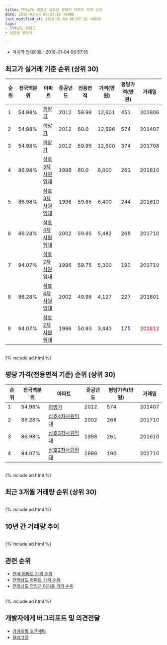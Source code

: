 ```yaml
---
title: 전라남도 영암군 삼호읍 용당리 아파트 가격 순위
date: 2019-01-04 06:57:16 +0900
last_modified_at: 2019-01-04 06:57:16 +0900
tags:
- 전라남도 영암군
- 삼호읍 용당리

---
```


* 마지막 업데이트 : 2019-01-04 06:57:16

## 최고가 실거래 기준 순위 (상위 30)


|순위|전국백분위|아파트|준공년도|전용면적|가격(만원)|평당가격(만원)|거래일|
|---|---|---|---|---|---|---|---|
|1|54.98%|[희망가](https://search.naver.com/search.naver?query=%EC%A0%84%EB%9D%BC%EB%82%A8%EB%8F%84+%EC%98%81%EC%95%94%EA%B5%B0+%EC%82%BC%ED%98%B8%EC%9D%8D+%EC%9A%A9%EB%8B%B9%EB%A6%AC+%ED%9D%AC%EB%A7%9D%EA%B0%80)|2012|59.98|12,601|451|201806|
|2|54.98%|[희망가](https://search.naver.com/search.naver?query=%EC%A0%84%EB%9D%BC%EB%82%A8%EB%8F%84+%EC%98%81%EC%95%94%EA%B5%B0+%EC%82%BC%ED%98%B8%EC%9D%8D+%EC%9A%A9%EB%8B%B9%EB%A6%AC+%ED%9D%AC%EB%A7%9D%EA%B0%80)|2012|60.0|12,596|574|201407|
|3|54.98%|[희망가](https://search.naver.com/search.naver?query=%EC%A0%84%EB%9D%BC%EB%82%A8%EB%8F%84+%EC%98%81%EC%95%94%EA%B5%B0+%EC%82%BC%ED%98%B8%EC%9D%8D+%EC%9A%A9%EB%8B%B9%EB%A6%AC+%ED%9D%AC%EB%A7%9D%EA%B0%80)|2012|59.95|12,500|374|201708|
|4|86.98%|[삼호3차사원임대](https://search.naver.com/search.naver?query=%EC%A0%84%EB%9D%BC%EB%82%A8%EB%8F%84+%EC%98%81%EC%95%94%EA%B5%B0+%EC%82%BC%ED%98%B8%EC%9D%8D+%EC%9A%A9%EB%8B%B9%EB%A6%AC+%EC%82%BC%ED%98%B83%EC%B0%A8%EC%82%AC%EC%9B%90%EC%9E%84%EB%8C%80)|1998|60.0|8,000|261|201610|
|5|86.98%|[삼호3차사원임대](https://search.naver.com/search.naver?query=%EC%A0%84%EB%9D%BC%EB%82%A8%EB%8F%84+%EC%98%81%EC%95%94%EA%B5%B0+%EC%82%BC%ED%98%B8%EC%9D%8D+%EC%9A%A9%EB%8B%B9%EB%A6%AC+%EC%82%BC%ED%98%B83%EC%B0%A8%EC%82%AC%EC%9B%90%EC%9E%84%EB%8C%80)|1998|59.85|6,400|244|201610|
|6|86.28%|[삼호4차사원임대](https://search.naver.com/search.naver?query=%EC%A0%84%EB%9D%BC%EB%82%A8%EB%8F%84+%EC%98%81%EC%95%94%EA%B5%B0+%EC%82%BC%ED%98%B8%EC%9D%8D+%EC%9A%A9%EB%8B%B9%EB%A6%AC+%EC%82%BC%ED%98%B84%EC%B0%A8%EC%82%AC%EC%9B%90%EC%9E%84%EB%8C%80)|2002|59.85|5,482|268|201710|
|7|94.07%|[삼호2차사원임대](https://search.naver.com/search.naver?query=%EC%A0%84%EB%9D%BC%EB%82%A8%EB%8F%84+%EC%98%81%EC%95%94%EA%B5%B0+%EC%82%BC%ED%98%B8%EC%9D%8D+%EC%9A%A9%EB%8B%B9%EB%A6%AC+%EC%82%BC%ED%98%B82%EC%B0%A8%EC%82%AC%EC%9B%90%EC%9E%84%EB%8C%80)|1996|59.75|5,300|190|201710|
|8|86.28%|[삼호4차사원임대](https://search.naver.com/search.naver?query=%EC%A0%84%EB%9D%BC%EB%82%A8%EB%8F%84+%EC%98%81%EC%95%94%EA%B5%B0+%EC%82%BC%ED%98%B8%EC%9D%8D+%EC%9A%A9%EB%8B%B9%EB%A6%AC+%EC%82%BC%ED%98%B84%EC%B0%A8%EC%82%AC%EC%9B%90%EC%9E%84%EB%8C%80)|2002|49.98|4,127|227|201801|
|9|94.07%|[삼호2차사원임대](https://search.naver.com/search.naver?query=%EC%A0%84%EB%9D%BC%EB%82%A8%EB%8F%84+%EC%98%81%EC%95%94%EA%B5%B0+%EC%82%BC%ED%98%B8%EC%9D%8D+%EC%9A%A9%EB%8B%B9%EB%A6%AC+%EC%82%BC%ED%98%B82%EC%B0%A8%EC%82%AC%EC%9B%90%EC%9E%84%EB%8C%80)|1996|50.93|3,443|175|<span style="color:red">201812</span>|


<br>
{% include ad.html %}
<br>

## 평당 가격(전용면적 기준) 순위 (상위 30)


|순위|전국백분위|아파트|준공년도|평당가격(만원)|거래일|
|---|---|---|---|---|---|
|1|54.98%|[희망가](https://search.naver.com/search.naver?query=%EC%A0%84%EB%9D%BC%EB%82%A8%EB%8F%84+%EC%98%81%EC%95%94%EA%B5%B0+%EC%82%BC%ED%98%B8%EC%9D%8D+%EC%9A%A9%EB%8B%B9%EB%A6%AC+%ED%9D%AC%EB%A7%9D%EA%B0%80)|2012|574|201407|
|2|86.28%|[삼호4차사원임대](https://search.naver.com/search.naver?query=%EC%A0%84%EB%9D%BC%EB%82%A8%EB%8F%84+%EC%98%81%EC%95%94%EA%B5%B0+%EC%82%BC%ED%98%B8%EC%9D%8D+%EC%9A%A9%EB%8B%B9%EB%A6%AC+%EC%82%BC%ED%98%B84%EC%B0%A8%EC%82%AC%EC%9B%90%EC%9E%84%EB%8C%80)|2002|268|201710|
|3|86.98%|[삼호3차사원임대](https://search.naver.com/search.naver?query=%EC%A0%84%EB%9D%BC%EB%82%A8%EB%8F%84+%EC%98%81%EC%95%94%EA%B5%B0+%EC%82%BC%ED%98%B8%EC%9D%8D+%EC%9A%A9%EB%8B%B9%EB%A6%AC+%EC%82%BC%ED%98%B83%EC%B0%A8%EC%82%AC%EC%9B%90%EC%9E%84%EB%8C%80)|1998|261|201610|
|4|94.07%|[삼호2차사원임대](https://search.naver.com/search.naver?query=%EC%A0%84%EB%9D%BC%EB%82%A8%EB%8F%84+%EC%98%81%EC%95%94%EA%B5%B0+%EC%82%BC%ED%98%B8%EC%9D%8D+%EC%9A%A9%EB%8B%B9%EB%A6%AC+%EC%82%BC%ED%98%B82%EC%B0%A8%EC%82%AC%EC%9B%90%EC%9E%84%EB%8C%80)|1996|190|201710|


<br>
{% include ad.html %}
<br>

## 최근 3개월 거래량 순위 (상위 30)


<div style="width:100%;">
    <canvas id="deal_count_ranking" height="250"></canvas>
</div>


<script>
new Chart(document.getElementById("deal_count_ranking"), {
    type: 'horizontalBar',
    data: {
        labels: ['삼호2차사원임대', '삼호3차사원임대', '희망가', '삼호4차사원임대'],
        datasets: [{
            label: '실거래 수',
            data: [30, 9, 7, 7],
            borderColor: "rgba(255, 0, 128, 1)",
            backgroundColor: "rgba(255, 0, 128, 0.5)",
            fill: false,
        }]
    },
    options: {
        responsive: true,
        title: {
            display: true,
            text: '최근 3개월 거래량 순위'
        },
        tooltips: {
            mode: 'index',
            intersect: false,
            callbacks: {
                title: function(tooltipItems, data) {
                    return "실거래 수:";
                },
                label: function(tooltipItem, data) {
                    return data.labels[tooltipItem.index] + ": " + tooltipItem.xLabel;
                }
            }
        },
        hover: {
            mode: 'nearest',
            intersect: true
        },
        scales: {
            xAxes: [{
                display: true,
                scaleLabel: {
                    display: true,
                    labelString: '실거래 수'
                },
                ticks: {
                    suggestedMin: 0,
                }
            }],
            yAxes: [{
                display: true,
                ticks: {
                    autoSkip: false,
                    callback: function(value, index, values) {
                        if (value.length > 15)
                            return value.substr(0, 13) + "...";
                        else
                            return value;
                    }
                },
                scaleLabel: {
                    display: false,
                }
            }]
        }
    }
});

</script>


<br>
{% include ad.html %}
<br>

## 10년 간 거래량 추이


<div style="width:100%;">
    <canvas id="deal_progress" height="250"></canvas>
</div>

<script>
new Chart(document.getElementById("deal_progress"), {
    type: 'line',
    data: {
        labels: ['200901','200902','200903','200904','200905','200906','200907','200908','200909','200910','200911','200912','201001','201002','201003','201004','201005','201006','201007','201008','201009','201010','201011','201012','201101','201102','201103','201104','201105','201106','201107','201108','201109','201110','201111','201112','201201','201202','201203','201204','201205','201206','201207','201208','201209','201210','201211','201212','201301','201302','201303','201304','201305','201306','201307','201308','201309','201310','201311','201312','201401','201402','201403','201404','201405','201406','201407','201408','201409','201410','201411','201412','201501','201502','201503','201504','201505','201506','201507','201508','201509','201510','201511','201512','201601','201602','201603','201604','201605','201606','201607','201608','201609','201610','201611','201612','201701','201702','201703','201704','201705','201706','201707','201708','201709','201710','201711','201712','201801','201802','201803','201804','201805','201806','201807','201808','201809','201810','201811','201812','201901'],
        datasets: [{
            label: '실거래 수',
            pointRadius: 1,
            data: [0, 0, 0, 0, 0, 0, 0, 0, 0, 0, 0, 0, 0, 0, 0, 0, 0, 0, 0, 0, 0, 0, 0, 0, 0, 0, 0, 0, 0, 0, 0, 0, 0, 0, 0, 0, 0, 0, 0, 0, 0, 0, 0, 0, 0, 0, 11, 34, 1, 26, 20, 19, 15, 17, 2, 0, 0, 1, 1, 11, 3, 11, 9, 8, 6, 10, 4, 3, 0, 5, 4, 5, 5, 1, 2, 2, 1, 4, 4, 1, 3, 2, 1, 4, 2, 0, 2, 1, 0, 0, 0, 1, 3, 38, 44, 10, 11, 2, 4, 10, 11, 37, 6, 8, 6, 23, 11, 21, 20, 6, 9, 28, 15, 11, 32, 13, 9, 21, 27, 25, 1],
            borderColor: "rgba(255, 201, 14, 1)",
            backgroundColor: "rgba(255, 201, 14, 0.5)",
            fill: true,
        }]
    },
    options: {
        responsive: true,
        title: {
            display: true,
            text: '10년간 거래량 추이'
        },
        tooltips: {
            mode: 'index',
            intersect: false,
        },
        hover: {
            mode: 'nearest',
            intersect: true
        },
        scales: {
            xAxes: [{
                display: true,
                scaleLabel: {
                    display: true,
                    labelString: '년/월'
                }
            }],
            yAxes: [{
                display: true,
                ticks: {
                    suggestedMin: 0,
                },
                scaleLabel: {
                    display: true,
                    labelString: '실거래 수'
                }
            }]
        }
    }
});

</script>


<br>
{% include ad.html %}
<br>

## 관련 순위

- [전국 아파트 가격 순위](https://inasie.github.io/apt-ranking/전국)
- [전라남도 아파트 가격 순위](https://inasie.github.io/apt-ranking/전라남도)
- [전라남도 영암군 아파트 가격 순위](https://inasie.github.io/apt-ranking/전라남도-영암군)


<br>
{% include ad.html %}
<br>

## 개발자에게 버그리포트 및 의견전달

- [카카오톡 오픈채팅](https://open.kakao.com/o/gLJUAP4)
- [텔레그램](https://t.me/inasie)

